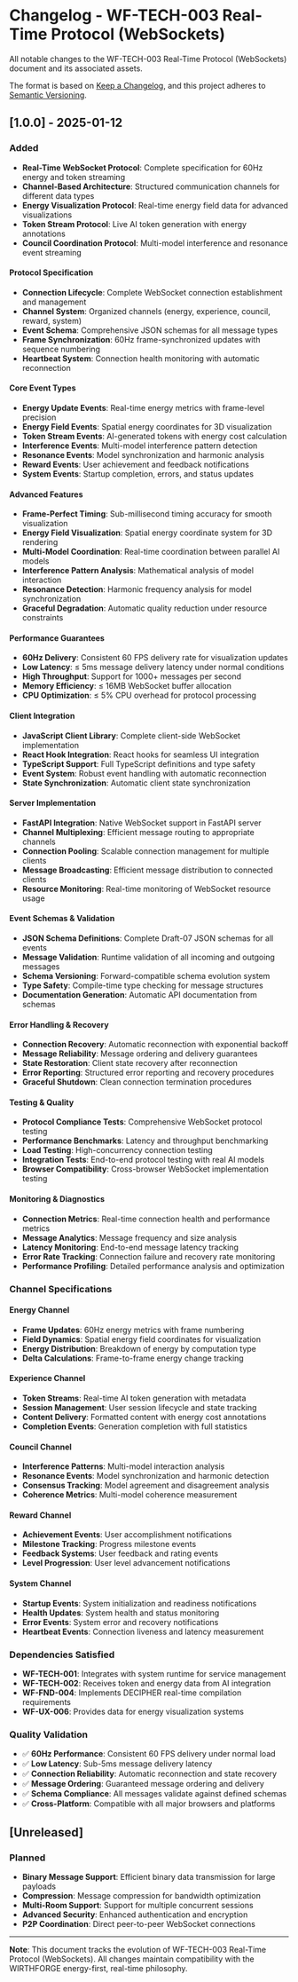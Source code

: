 # Changelog - WF-TECH-003 Real-Time Protocol (WebSockets)

All notable changes to the WF-TECH-003 Real-Time Protocol (WebSockets) document and its associated assets.

The format is based on [Keep a Changelog](https://keepachangelog.com/en/1.0.0/),
and this project adheres to [Semantic Versioning](https://semver.org/spec/v2.0.0.html).

## [1.0.0] - 2025-01-12

### Added
- **Real-Time WebSocket Protocol**: Complete specification for 60Hz energy and token streaming
- **Channel-Based Architecture**: Structured communication channels for different data types
- **Energy Visualization Protocol**: Real-time energy field data for advanced visualizations
- **Token Stream Protocol**: Live AI token generation with energy annotations
- **Council Coordination Protocol**: Multi-model interference and resonance event streaming

#### Protocol Specification
- **Connection Lifecycle**: Complete WebSocket connection establishment and management
- **Channel System**: Organized channels (energy, experience, council, reward, system)
- **Event Schema**: Comprehensive JSON schemas for all message types
- **Frame Synchronization**: 60Hz frame-synchronized updates with sequence numbering
- **Heartbeat System**: Connection health monitoring with automatic reconnection

#### Core Event Types
- **Energy Update Events**: Real-time energy metrics with frame-level precision
- **Energy Field Events**: Spatial energy coordinates for 3D visualization
- **Token Stream Events**: AI-generated tokens with energy cost calculation
- **Interference Events**: Multi-model interference pattern detection
- **Resonance Events**: Model synchronization and harmonic analysis
- **Reward Events**: User achievement and feedback notifications
- **System Events**: Startup completion, errors, and status updates

#### Advanced Features
- **Frame-Perfect Timing**: Sub-millisecond timing accuracy for smooth visualization
- **Energy Field Visualization**: Spatial energy coordinate system for 3D rendering
- **Multi-Model Coordination**: Real-time coordination between parallel AI models
- **Interference Pattern Analysis**: Mathematical analysis of model interaction
- **Resonance Detection**: Harmonic frequency analysis for model synchronization
- **Graceful Degradation**: Automatic quality reduction under resource constraints

#### Performance Guarantees
- **60Hz Delivery**: Consistent 60 FPS delivery rate for visualization updates
- **Low Latency**: ≤ 5ms message delivery latency under normal conditions
- **High Throughput**: Support for 1000+ messages per second
- **Memory Efficiency**: ≤ 16MB WebSocket buffer allocation
- **CPU Optimization**: ≤ 5% CPU overhead for protocol processing

#### Client Integration
- **JavaScript Client Library**: Complete client-side WebSocket implementation
- **React Hook Integration**: React hooks for seamless UI integration
- **TypeScript Support**: Full TypeScript definitions and type safety
- **Event System**: Robust event handling with automatic reconnection
- **State Synchronization**: Automatic client state synchronization

#### Server Implementation
- **FastAPI Integration**: Native WebSocket support in FastAPI server
- **Channel Multiplexing**: Efficient message routing to appropriate channels
- **Connection Pooling**: Scalable connection management for multiple clients
- **Message Broadcasting**: Efficient message distribution to connected clients
- **Resource Monitoring**: Real-time monitoring of WebSocket resource usage

#### Event Schemas & Validation
- **JSON Schema Definitions**: Complete Draft-07 JSON schemas for all events
- **Message Validation**: Runtime validation of all incoming and outgoing messages
- **Schema Versioning**: Forward-compatible schema evolution system
- **Type Safety**: Compile-time type checking for message structures
- **Documentation Generation**: Automatic API documentation from schemas

#### Error Handling & Recovery
- **Connection Recovery**: Automatic reconnection with exponential backoff
- **Message Reliability**: Message ordering and delivery guarantees
- **State Restoration**: Client state recovery after reconnection
- **Error Reporting**: Structured error reporting and recovery procedures
- **Graceful Shutdown**: Clean connection termination procedures

#### Testing & Quality
- **Protocol Compliance Tests**: Comprehensive WebSocket protocol testing
- **Performance Benchmarks**: Latency and throughput benchmarking
- **Load Testing**: High-concurrency connection testing
- **Integration Tests**: End-to-end protocol testing with real AI models
- **Browser Compatibility**: Cross-browser WebSocket implementation testing

#### Monitoring & Diagnostics
- **Connection Metrics**: Real-time connection health and performance metrics
- **Message Analytics**: Message frequency and size analysis
- **Latency Monitoring**: End-to-end message latency tracking
- **Error Rate Tracking**: Connection failure and recovery rate monitoring
- **Performance Profiling**: Detailed performance analysis and optimization

### Channel Specifications

#### Energy Channel
- **Frame Updates**: 60Hz energy metrics with frame numbering
- **Field Dynamics**: Spatial energy field coordinates for visualization
- **Energy Distribution**: Breakdown of energy by computation type
- **Delta Calculations**: Frame-to-frame energy change tracking

#### Experience Channel  
- **Token Streams**: Real-time AI token generation with metadata
- **Session Management**: User session lifecycle and state tracking
- **Content Delivery**: Formatted content with energy cost annotations
- **Completion Events**: Generation completion with full statistics

#### Council Channel
- **Interference Patterns**: Multi-model interaction analysis
- **Resonance Events**: Model synchronization and harmonic detection
- **Consensus Tracking**: Model agreement and disagreement analysis
- **Coherence Metrics**: Multi-model coherence measurement

#### Reward Channel
- **Achievement Events**: User accomplishment notifications
- **Milestone Tracking**: Progress milestone events
- **Feedback Systems**: User feedback and rating events
- **Level Progression**: User level advancement notifications

#### System Channel
- **Startup Events**: System initialization and readiness notifications
- **Health Updates**: System health and status monitoring
- **Error Events**: System error and recovery notifications
- **Heartbeat Events**: Connection liveness and latency measurement

### Dependencies Satisfied
- **WF-TECH-001**: Integrates with system runtime for service management
- **WF-TECH-002**: Receives token and energy data from AI integration
- **WF-FND-004**: Implements DECIPHER real-time compilation requirements
- **WF-UX-006**: Provides data for energy visualization systems

### Quality Validation
- ✅ **60Hz Performance**: Consistent 60 FPS delivery under normal load
- ✅ **Low Latency**: Sub-5ms message delivery latency
- ✅ **Connection Reliability**: Automatic reconnection and state recovery
- ✅ **Message Ordering**: Guaranteed message ordering and delivery
- ✅ **Schema Compliance**: All messages validate against defined schemas
- ✅ **Cross-Platform**: Compatible with all major browsers and platforms

## [Unreleased]

### Planned
- **Binary Message Support**: Efficient binary data transmission for large payloads
- **Compression**: Message compression for bandwidth optimization
- **Multi-Room Support**: Support for multiple concurrent sessions
- **Advanced Security**: Enhanced authentication and encryption
- **P2P Coordination**: Direct peer-to-peer WebSocket connections

---

**Note**: This document tracks the evolution of WF-TECH-003 Real-Time Protocol (WebSockets). All changes maintain compatibility with the WIRTHFORGE energy-first, real-time philosophy.
